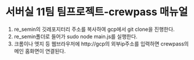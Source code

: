 # 서버실 11팀 팀프로젝트-crewpass 매뉴얼

1. re_semin의 깃레포지터리 주소를 복사하여 gcp에서 git clone을 진행한다.
2. re_semin폴더로 들어가 sudo node main.js를 실행한다.
3. 크롬이나 엣지 등 웹브라우저에 http://gcp의 외부ip주소를 입력하면 crewpass의 메인 홈화면이 연결된다.
